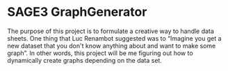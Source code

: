 # SAGE3 GraphGenerator
 The purpose of this project is to formulate a creative way to handle data sheets. One thing that Luc Renambot suggested was to “Imagine you get a new dataset that you don't know anything about and want to make some graph”. In other words, this project will be me figuring out how to dynamically create graphs depending on the data set.
